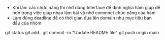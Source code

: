 - Khi làm các chức năng thì nhớ dùng Interface để định nghĩa hàm giúp dễ hơn trong việc giúp nhau làm bài và nhớ commnet chức năng của hàm
- Làm đúng deadline để có thời gian đưa lên domain như mục tiêu ban đầu của nhóm


git status
git add .
git commit -m "Update README file"
git push origin main